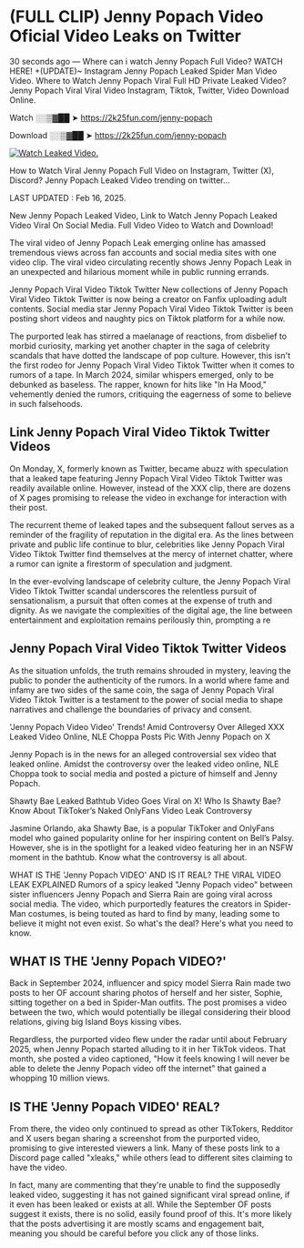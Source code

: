 # (FULL CLIP) Jenny Popach Video Oficial Video Leaks on Twitter

30 seconds ago — Where can i watch Jenny Popach Full Video? WATCH HERE! +(UPDATE)~ Instagram Jenny Popach Leaked Spider Man Video Video. Where to Watch Jenny Popach Viral Full HD Private Leaked Video? Jenny Popach Viral Viral Video Instagram, Tiktok, Twitter, Video Download Online.

Watch ░░▒▓██ ➤ https://2k25fun.com/jenny-popach

Download ░░▒▓██ ➤ https://2k25fun.com/jenny-popach

[![Watch Leaked Video.](https://miro.medium.com/v2/resize:fit:828/format:webp/1*cilzJN44JGOrTw9NJCrNHA.gif "Watch Leaked Video")](https://2k25fun.com/jenny-popach)

How to Watch Viral Jenny Popach Full Video on Instagram, Twitter (X), Discord? Jenny Popach Leaked Video trending on twitter...

LAST UPDATED : Feb 16, 2025.

New Jenny Popach Leaked Video, Link to Watch Jenny Popach Leaked Video Viral On Social Media. Full Video Video to Watch and Download!

The viral video of Jenny Popach Leak emerging online has amassed tremendous views across fan accounts and social media sites with one video clip. The viral video circulating recently shows Jenny Popach Leak in an unexpected and hilarious moment while in public running errands.

Jenny Popach Viral Video Tiktok Twitter New collections of Jenny Popach Viral Video Tiktok Twitter is now being a creator on Fanfix uploading adult contents. Social media star Jenny Popach Viral Video Tiktok Twitter is been posting short videos and naughty pics on Tiktok platform for a while now.

The purported leak has stirred a maelanage of reactions, from disbelief to morbid curiosity, marking yet another chapter in the saga of celebrity scandals that have dotted the landscape of pop culture. However, this isn't the first rodeo for Jenny Popach Viral Video Tiktok Twitter when it comes to rumors of a tape. In March 2024, similar whispers emerged, only to be debunked as baseless. The rapper, known for hits like "In Ha Mood," vehemently denied the rumors, critiquing the eagerness of some to believe in such falsehoods.

## Link Jenny Popach Viral Video Tiktok Twitter Videos

On Monday, X, formerly known as Twitter, became abuzz with speculation that a leaked tape featuring Jenny Popach Viral Video Tiktok Twitter was readily available online. However, instead of the XXX clip, there are dozens of X pages promising to release the video in exchange for interaction with their post.

The recurrent theme of leaked tapes and the subsequent fallout serves as a reminder of the fragility of reputation in the digital era. As the lines between private and public life continue to blur, celebrities like Jenny Popach Viral Video Tiktok Twitter find themselves at the mercy of internet chatter, where a rumor can ignite a firestorm of speculation and judgment.

In the ever-evolving landscape of celebrity culture, the Jenny Popach Viral Video Tiktok Twitter scandal underscores the relentless pursuit of sensationalism, a pursuit that often comes at the expense of truth and dignity. As we navigate the complexities of the digital age, the line between entertainment and exploitation remains perilously thin, prompting a re

##  Jenny Popach Viral Video Tiktok Twitter Videos

As the situation unfolds, the truth remains shrouded in mystery, leaving the public to ponder the authenticity of the rumors. In a world where fame and infamy are two sides of the same coin, the saga of Jenny Popach Viral Video Tiktok Twitter is a testament to the power of social media to shape narratives and challenge the boundaries of privacy and consent.

'Jenny Popach Video Video' Trends! Amid Controversy Over Alleged XXX Leaked Video Online, NLE Choppa Posts Pic With Jenny Popach on X

Jenny Popach is in the news for an alleged controversial sex video that leaked online. Amidst the controversy over the leaked video online, NLE Choppa took to social media and posted a picture of himself and Jenny Popach.

Shawty Bae Leaked Bathtub Video Goes Viral on X! Who Is Shawty Bae? Know About TikToker’s Naked OnlyFans Video Leak Controversy

Jasmine Orlando, aka Shawty Bae, is a popular TikToker and OnlyFans model who gained popularity online for her inspiring content on Bell’s Palsy. However, she is in the spotlight for a leaked video featuring her in an NSFW moment in the bathtub. Know what the controversy is all about.

WHAT IS THE 'Jenny Popach VIDEO' AND IS IT REAL? THE VIRAL VIDEO LEAK EXPLAINED Rumors of a spicy leaked "Jenny Popach video" between sister influencers Jenny Popach and Sierra Rain are going viral across social media. The video, which purportedly features the creators in Spider-Man costumes, is being touted as hard to find by many, leading some to believe it might not even exist. So what's the deal? Here's what you need to know.

## WHAT IS THE 'Jenny Popach VIDEO?'

Back in September 2024, influencer and spicy model Sierra Rain made two posts to her OF account sharing photos of herself and her sister, Sophie, sitting together on a bed in Spider-Man outfits. The post promises a video between the two, which would potentially be illegal considering their blood relations, giving big Island Boys kissing vibes.

Regardless, the purported video flew under the radar until about February 2025, when Jenny Popach started alluding to it in her TikTok videos. That month, she posted a video captioned, "How it feels knowing I will never be able to delete the Jenny Popach video off the internet" that gained a whopping 10 million views.

## IS THE 'Jenny Popach VIDEO' REAL?

From there, the video only continued to spread as other TikTokers, Redditor and X users began sharing a screenshot from the purported video, promising to give interested viewers a link. Many of these posts link to a Discord page called "xleaks," while others lead to different sites claiming to have the video.

In fact, many are commenting that they're unable to find the supposedly leaked video, suggesting it has not gained significant viral spread online, if it even has been leaked or exists at all. While the September OF posts suggest it exists, there is no solid, easily found proof of this. It's more likely that the posts advertising it are mostly scams and engagement bait, meaning you should be careful before you click any of those links.